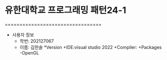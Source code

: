 # 유한대학교 프로그래밍 패턴24-1
=================================
* 사용자 정보
    + 학번: 202127067
    + 이름: 김한솔
*Version
    +IDE:visual studio 2022
    +Compiler:
    +Packages
        -OpenGL
